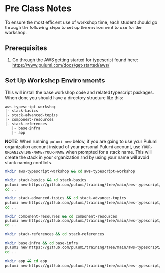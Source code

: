 # Pre Class Notes
To ensure the most efficient use of workshop time, each student should go through the following steps to set up the environment to use for the workshop.

## Prerequisites
1. Go through the AWS getting started for typescript found here: https://www.pulumi.com/docs/get-started/aws/ 

## Set Up Workshop Environments
This will install the base workshop code and related typescript packages. 
When done you should have a directory structure like this:
```
aws-typescript-workshop
|- stack-basics
|- stack-advanced-topics
|- component-resources
|- stack-references
   |- base-infra
   |- app
```

**NOTE:** When running `pulumi new` below, if you are going to use your Pulumi organization account instead of your personal Pulumi account, use `YOUR-ORGANIZATION-NAME/YOUR-NAME` when prompted for a stack name. This will create the stack in your organization and by using your name will avoid stack naming conflicts.

```bash
mkdir aws-typescript-workshop && cd aws-typescript-workshop

mkdir stack-basics && cd stack-basics
pulumi new https://github.com/pulumi/training/tree/main/aws-typescript/1_stack-basics
cd ..

mkdir stack-advanced-topics && cd stack-advanced-topics
pulumi new https://github.com/pulumi/training/tree/main/aws-typescript/2_stack-advanced-topics
cd ..

mkdir component-resources && cd component-resources
pulumi new https://github.com/pulumi/training/tree/main/aws-typescript/3_component-resources
cd ..

mkdir stack-references && cd stack-references

mkdir base-infra && cd base-infra
pulumi new https://github.com/pulumi/training/tree/main/aws-typescript/4_stack-references/base-infra
cd ..

mkdir app && cd app
pulumi new https://github.com/pulumi/training/tree/main/aws-typescript/4_stack-references/app


